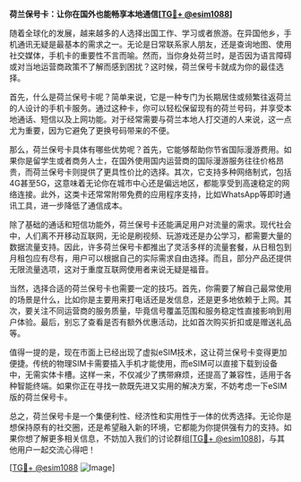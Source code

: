 **荷兰保号卡：让你在国外也能畅享本地通信[[TG💪+ @esim1088](https://t.me/s/esim1088)]**

随着全球化的发展，越来越多的人选择出国工作、学习或者旅游。在异国他乡，手机通讯无疑是最基本的需求之一。无论是日常联系家人朋友，还是查询地图、使用社交媒体，手机卡的重要性不言而喻。然而，当你身处荷兰时，是否因为语言障碍或对当地运营商政策不了解而感到困扰？这时候，荷兰保号卡就成为你的最佳选择。

首先，什么是荷兰保号卡呢？简单来说，它是一种专门为长期居住或频繁往返荷兰的人设计的手机卡服务。通过这种卡，你可以轻松保留现有的荷兰号码，并享受本地通话、短信以及上网功能。对于经常需要与荷兰本地人打交道的人来说，这一点尤为重要，因为它避免了更换号码带来的不便。

那么，荷兰保号卡具体有哪些优势呢？首先，它能够帮助你节省国际漫游费用。如果你是留学生或者商务人士，在国外使用国内运营商的国际漫游服务往往价格昂贵，而荷兰保号卡则提供了更具性价比的选择。其次，它支持多种网络制式，包括4G甚至5G，这意味着无论你在城市中心还是偏远地区，都能享受到高速稳定的网络连接。此外，这类卡还常常附带免费的应用程序支持，比如WhatsApp等即时通讯工具，进一步降低了通信成本。

除了基础的通话和短信功能外，荷兰保号卡还能满足用户对流量的需求。现代社会中，人们离不开移动互联网，无论是刷视频、玩游戏还是办公学习，都需要大量的数据流量支持。因此，许多荷兰保号卡都推出了灵活多样的流量套餐，从日租包到月租包应有尽有，用户可以根据自己的实际需求自由选择。而且，部分产品还提供无限流量选项，这对于重度互联网使用者来说无疑是福音。

当然，选择合适的荷兰保号卡也需要一定的技巧。首先，你需要了解自己最常使用的场景是什么，比如你是主要用来打电话还是发信息，还是更多地依赖于上网。其次，要关注不同运营商的服务质量，毕竟信号覆盖范围和服务稳定性直接影响到用户体验。最后，别忘了查看是否有额外优惠活动，比如首次购买折扣或是赠送礼品等。

值得一提的是，现在市面上已经出现了虚拟eSIM技术，这让荷兰保号卡变得更加便捷。传统的物理SIM卡需要插入手机才能使用，而eSIM可以直接下载到设备中，无需实体卡槽。这样一来，不仅减少了携带麻烦，还提高了兼容性，适用于各种智能终端。如果你正在寻找一款既先进又实用的解决方案，不妨考虑一下eSIM版的荷兰保号卡。

总之，荷兰保号卡是一个集便利性、经济性和实用性于一体的优秀选择。无论你是想保持原有的社交圈，还是希望融入新的环境，它都能为你提供强有力的支持。如果你想了解更多相关信息，不妨加入我们的讨论群组[[TG💪+ @esim1088](https://t.me/s/esim1088)]，与其他用户一起交流心得吧！

[[TG💪+ @esim1088](https://t.me/s/esim1088) ![Image](https://i.postimg.cc/4NQfJmqS/Snipaste-2025-05-13-00-14-12.png)]